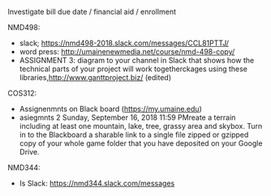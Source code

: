 Investigate bill due date / financial aid / enrollment

NMD498:
- slack; https://nmd498-2018.slack.com/messages/CCL81PTTJ/
- word press: http://umainenewmedia.net/course/nmd-498-copy/
- ASSIGNMENT 3: diagram to your channel in Slack that shows how the technical parts of your project will work togetherckages using these libraries,http://www.ganttproject.biz/ (edited)


COS312: 
- Assignenmnts on Black board (https://my.umaine.edu)
- asiegmnts 2 Sunday, September 16, 2018 11:59 PMreate a terrain including at least one mountain, lake, tree, grassy area and skybox. Turn in to the Blackboard a sharable link to a single file zipped or gzipped copy of your whole game folder that you have deposited on your Google Drive.

NMD344:
- Is Slack: https://nmd344.slack.com/messages
